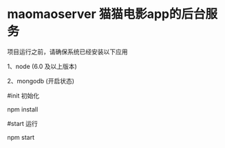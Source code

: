 # maomaoserver 猫猫电影app的后台服务

项目运行之前，请确保系统已经安装以下应用

1、node (6.0 及以上版本)

2、mongodb (开启状态)

#init 初始化

npm install

#start 运行

npm start
